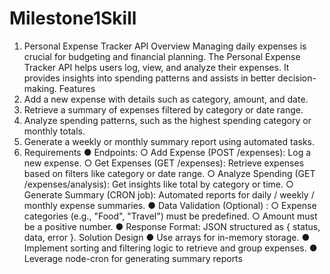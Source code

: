 # Milestone1Skill
1. Personal Expense Tracker API
Overview
Managing daily expenses is crucial for budgeting and financial planning. The Personal Expense
Tracker API helps users log, view, and analyze their expenses. It provides insights into spending
patterns and assists in better decision-making.
Features
1. Add a new expense with details such as category, amount, and date.
2. Retrieve a summary of expenses filtered by category or date range.
3. Analyze spending patterns, such as the highest spending category or monthly totals.
4. Generate a weekly or monthly summary report using automated tasks.
5. Requirements
● Endpoints:
○ Add Expense (POST /expenses): Log a new expense.
○ Get Expenses (GET /expenses): Retrieve expenses based on filters like category
or date range.
○ Analyze Spending (GET /expenses/analysis): Get insights like total by
category or time.
○ Generate Summary (CRON job): Automated reports for daily / weekly / monthly
expense summaries.
● Data Validation (Optional) :
○ Expense categories (e.g., "Food", "Travel") must be predefined.
○ Amount must be a positive number.
● Response Format: JSON structured as { status, data, error }.
Solution Design
● Use arrays for in-memory storage.
● Implement sorting and filtering logic to retrieve and group expenses.
● Leverage node-cron for generating summary reports
